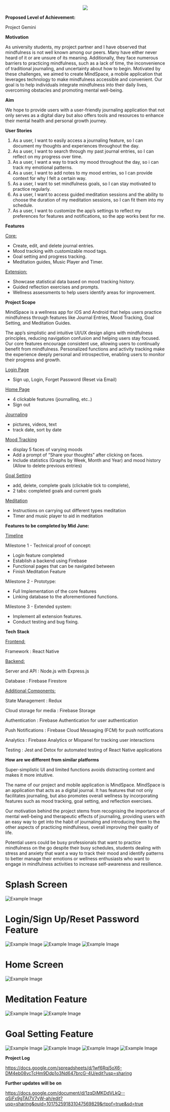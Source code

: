 <p align="center">
  <img src=assets/MINDSPACE.png>
</p>

**Proposed Level of Achievement:**

Project Gemini

**Motivation** 

As university students, my project partner and I have observed that mindfulness is not well known among our peers. Many have either never heard of it or are unsure of its meaning. Additionally, they face numerous barriers to practicing mindfulness, such as a lack of time, the inconvenience of traditional journaling, and uncertainty about how to begin. Motivated by these challenges, we aimed to create MindSpace, a mobile application that leverages technology to make mindfulness accessible and convenient. Our goal is to help individuals integrate mindfulness into their daily lives, overcoming obstacles and promoting mental well-being.


**Aim**

We hope to provide users with a user-friendly journaling application that not only serves as a digital diary but also offers tools and resources to enhance their mental health and personal growth journey.


**User Stories**

1. As a user, I want to easily access a journaling feature, so I can document my thoughts and experiences throughout the day.
2. As a user, I want to search through my past journal entries, so I can reflect on my progress over time.
3. As a user, I want a way to track my mood throughout the day, so i can track my emotional patterns.
4. As a user, I want to add notes to my mood entries, so I can provide context for why I felt a certain way.
5. As a user, I want to set mindfulness goals, so I can stay motivated to practice regularly.
6. As a user, I want to access guided meditation sessions and the ability to choose the duration of my meditation sessions, so I can fit them into my schedule.
7. As a user, I want to customize the app’s settings to reflect my preferences for features and notifications, so the app works best for me.

**Features**

<ins>Core:</ins>

- Create, edit, and delete journal entries.
- Mood tracking with customizable mood tags.
- Goal setting and progress tracking.
- Meditation guides, Music Player and Timer.
  
<ins>Extension:</ins>

- Showcase statistical data based on mood tracking history.
- Guided reflection exercises and prompts.
- Wellness assessments to help users identify areas for improvement. 


**Project Scope**

MindSpace is a wellness app for iOS and Android that helps users practice mindfulness through features like Journal Entries, Mood Tracking, Goal Setting, and Meditation Guides.

The app’s simplistic and intuitive UI/UX design aligns with mindfulness principles, reducing navigation confusion and helping users stay focused. Our core features encourage consistent use, allowing users to continually benefit from mindfulness. Personalized functions and activity tracking make the experience deeply personal and introspective, enabling users to monitor their progress and growth.


<ins>Login Page</ins>

- Sign up, Login, Forget Password (Reset via Email)

<ins>Home Page</ins>

- 4 clickable features (journalling, etc..)
- Sign out

<ins>Journaling</ins>

- pictures, videos, text 
- track date, sort by date 

<ins>Mood Tracking</ins>

- display 5 faces of varying moods
- Add a prompt of “Share your thoughts” after clicking on faces.
- Include statistics (Graphs by Week, Month and Year) and mood history (Allow to delete previous entries)


<ins>Goal Setting</ins>

- add, delete, complete goals (clickable tick to complete), 
- 2 tabs: completed goals and current goals

<ins>Meditation</ins>

- Instructions on carrying out different types meditation
- Timer and music player to aid in meditation

**Features to be completed by Mid June:**

<ins>Timeline</ins>

Milestone 1 - Technical proof of concept:
- Login feature completed
- Establish a backend using Firebase
- Functional pages that can be navigated between
- Finish Meditation Feature

Milestone 2 - Prototype:
- Full Implementation of the core features
- Linking database to the aforementioned functions. 

Milestone 3 - Extended system:
- Implement all extension features.
- Conduct testing and bug fixing.

**Tech Stack**

<ins>Frontend:</ins>

Framework : React Native 

<ins>Backend:</ins>

Server and API : Node.js with Express.js 

Database : Firebase Firestore 

<ins>Additional Components:</ins>

State Management : Redux 

Cloud storage for media : Firebase Storage 

Authentication : Firebase Authentication for user authentication 

Push Notifications : Firebase Cloud Messaging (FCM) for push notifications 

Analytics : Firebase Analytics or Mixpanel for tracking user interactions 

Testing : Jest and Detox for automated testing of React Native applications

**How are we different from similar platforms**

Super-simplistic UI and limited functions avoids distracting content and makes it more intuitive.

The name of our project and mobile application is MindSpace. MindSpace is an application that acts as a digital journal. It has features that not only facilitates journaling, but also promotes overall wellness by incorporating features such as mood tracking, goal setting, and reflection exercises. 

Our motivation behind the project stems from recognising the importance of mental well-being and therapeutic effects of journaling, providing users with an easy way to get into the habit of journaling and introducing them to the other aspects of practicing mindfulness, overall improving their quality of life. 

Potential users could be busy professionals that want to practice mindfulness on the go despite their busy schedules, students dealing with stress and anxiety that want a way to track their mood and identify patterns to better manage their emotions or wellness enthusiasts who want to engage in mindfulness activities to increase self-awareness and resilience. 

<h1>Splash Screen</h1>

![Example Image](https://drive.google.com/uc?id=1BdZG6ZoPUNATCI_5nW-7U5bfqmPSueMU)

<h1>Login/Sign Up/Reset Password Feature</h1>

![Example Image](https://drive.google.com/uc?id=1IwNY0LPZmobKn5BdbQ7w7mcbGg9pY2c2)
![Example Image](https://drive.google.com/uc?id=1sUOqjVz12EwBUtlfPS2gfLOsmgyMVc6w)
![Example Image](https://drive.google.com/uc?id=1eTzu0zP-sAtU4iGbPOrk5WxULNf_NBSu)

<h1>Home Screen</h1>

![Example Image](https://drive.google.com/uc?id=1nqTZuASJld6iWTaWaj-NwXCPYurgMN8U)

<h1>Meditation Feature</h1>

![Example Image](https://drive.google.com/uc?id=1qMjdUj-dBs2cVZMbEb87R4dEyUWdezYa)
![Example Image](https://drive.google.com/uc?id=1bKri5TZShd3PbRWu7ay91YtDktScEEq6)

<h1>Goal Setting Feature</h1>

![Example Image](https://drive.google.com/uc?id=13jL-_GPTpvsVKyP_ZQ6fWA_bV1OzD8jk)
![Example Image](https://drive.google.com/uc?id=1xl9qc-vB_DbeCOPKeG3G0FMVItkSMxb5)
![Example Image](https://drive.google.com/uc?id=1bwWpmSZGEoE0bQOgfyKe53yp9fFbb23A)
![Example Image](https://drive.google.com/uc?id=1SEgVU9o7PzjgLvj83Ok-nlFTzX2eXDLz)

**Project Log**

https://docs.google.com/spreadsheets/d/1wf6Rqj5oX6-DM4eb08vcTcHm9Ddp1o3Nd647brcG-4U/edit?usp=sharing

**Further updates will be on**

https://docs.google.com/document/d/1zqDiMKDdVLkQ--qSiFx9gTAI7V7vW-ah/edit?usp=sharing&ouid=101752591831047569829&rtpof=true&sd=true

